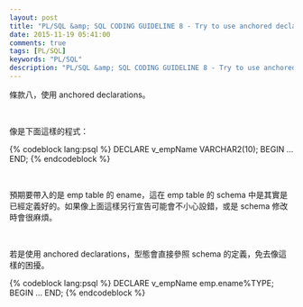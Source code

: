 ```yaml
---
layout: post
title: "PL/SQL &amp; SQL CODING GUIDELINE 8 - Try to use anchored declarations for variables"
date: 2015-11-19 05:41:00
comments: true
tags: [PL/SQL]
keywords: "PL/SQL"
description: "PL/SQL &amp; SQL CODING GUIDELINE 8 - Try to use anchored declarations for variables"
---
```


條款八，使用 anchored declarations。  

<!-- More -->

<br/>


像是下面這樣的程式：  

{% codeblock lang:psql %}
DECLARE 
	v_empName VARCHAR2(10); 
BEGIN 
	… 
END;
{% endcodeblock %}

<br/>


預期要帶入的是 emp table 的 ename，這在 emp table 的 schema 中是其實是已經定義好的。如果像上面這樣另行宣告可能會不小心設錯，或是 schema 修改時會很麻煩。  

<br/>


若是使用 anchored declarations，型態會直接參照 schema 的定義，免去像這樣的困擾。  

{% codeblock lang:psql %}
DECLARE 
	 v_empName emp.ename%TYPE; 
BEGIN 
	… 
END;
{% endcodeblock %}
